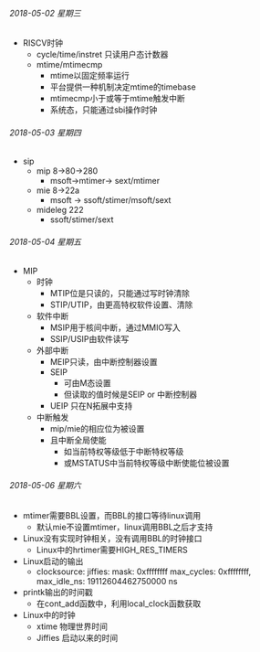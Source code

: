 ###### 2018-05-02 星期三

- RISCV时钟
  - cycle/time/instret 只读用户态计数器
  - mtime/mtimecmp
    - mtime以固定频率运行
    - 平台提供一种机制决定mtime的timebase
    - mtimecmp小于或等于mtime触发中断
    - 系统态，只能通过sbi操作时钟

###### 2018-05-03 星期四

- sip
  - mip 8->80->280
    - msoft->mtimer-> sext/mtimer
  - mie 8->22a
    - msoft -> ssoft/stimer/msoft/sext
  - mideleg 222
    - ssoft/stimer/sext

###### 2018-05-04 星期五

- MIP
  - 时钟
    - MTIP位是只读的，只能通过写时钟清除
    - STIP/UTIP，由更高特权软件设置、清除
  - 软件中断
    - MSIP用于核间中断，通过MMIO写入
    - SSIP/USIP由软件读写
  - 外部中断
    - MEIP只读，由中断控制器设置
    - SEIP
      - 可由M态设置
      - 但读取的值时候是SEIP or 中断控制器
    - UEIP 只在N拓展中支持
  - 中断触发
    - mip/mie的相应位为被设置
    - 且中断全局使能
      - 如当前特权等级低于中断特权等级
      - 或MSTATUS中当前特权等级中断使能位被设置

###### 2018-05-06 星期六

- mtimer需要BBL设置，而BBL的接口等待linux调用
  - 默认mie不设置mtimer，linux调用BBL之后才支持
- Linux没有实现时钟相关，没有调用BBL的时钟接口
  - Linux中的hrtimer需要HIGH_RES_TIMERS
- Linux启动的输出
  - clocksource: jiffies: mask: 0xffffffff max_cycles: 0xffffffff, max_idle_ns: 19112604462750000 ns
- printk输出的时间戳
  - 在cont_add函数中，利用local_clock函数获取
- Linux中的时钟
  - xtime 物理世界时间
  - Jiffies 启动以来的时间